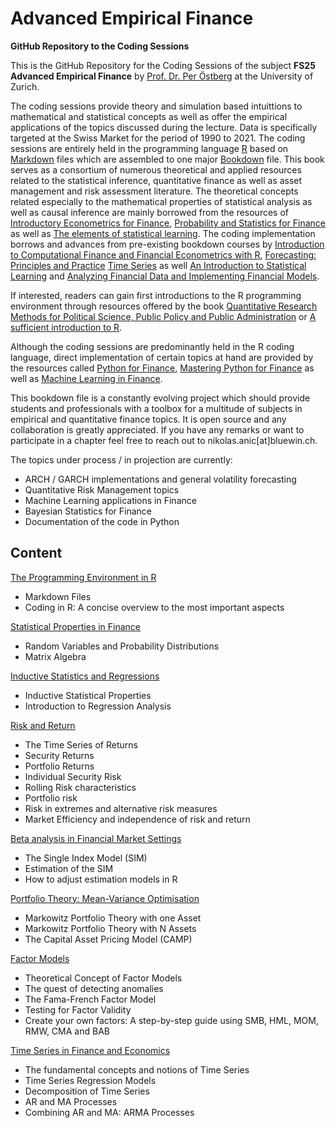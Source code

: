 # Advanced Empirical Finance 

**GitHub Repository to the Coding Sessions**

This is the GitHub Repository for the Coding Sessions of the subject **FS25 Advanced Empirical Finance** by [Prof. Dr. Per Östberg](https://www.bf.uzh.ch/de/persons/oestberg-per) at the University of Zurich. 

The coding sessions provide theory and simulation based intuittions to mathematical and statistical concepts as well as offer the empirical applications of the topics discussed during the lecture. Data is specifically targeted at the Swiss Market for the period of 1990 to 2021. The coding sessions are entirely held in the programming language [R](https://www.r-project.org/) based on [Markdown](https://rmarkdown.rstudio.com/articles_intro.html) files which are assembled to one major [Bookdown](https://bookdown.org/yihui/bookdown/configuration.html) file. This book serves as a consortium of numerous theoretical and applied resources related to the statistical inference, quantitative finance as well as asset management and risk assessment literature. The theoretical concepts related especially to the mathematical properties of statistical analysis as well as causal inference are mainly borrowed from the resources of [Introductory Econometrics for Finance](https://www.cambridge.org/core/books/introductory-econometrics-for-finance/75E9C608EA95A3AD87FB3BC683B9EBBF), [Probability and Statistics for Finance](https://www.wiley.com/en-us/Probability+and+Statistics+for+Finance-p-9780470400937) as well as [The elements of statistical learning](https://hastie.su.domains/Papers/ESLII.pdf). The coding implementation borrows and advances from pre-existing bookdown courses by [Introduction to Computational Finance and Financial Econometrics with R](https://bookdown.org/compfinezbook/introcompfinr/Time-Series-Models.html), [Forecasting: Principles and Practice](https://otexts.com/fpp3/) [Time Series](https://bookdown.org/gary_a_napier/time_series_lecture_notes) as well [An Introduction to Statistical Learning](https://www.statlearning.com/) and [Analyzing Financial Data and Implementing Financial Models](https://www.cliffordang.com/).  

If interested, readers can gain first introductions to the R programming environment through resources offered by the book [Quantitative Research Methods for Political Science, Public Policy and Public Administration](https://bookdown.org/josiesmith/labbook/introduction-to-r-rstudio-and-r-markdown.html) or [A sufficient introduction to R](https://dereksonderegger.github.io/570L/16-rmarkdown-tricks.html). 

Although the coding sessions are predominantly held in the R coding language, direct implementation of certain topics at hand are provided by the resources called [Python for Finance](https://www.amazon.com/Python-Finance-Cookbook-libraries-financial-ebook/dp/B083KG9DC7), [Mastering Python for Finance](https://www.orellfuessli.ch/shop/home/artikeldetails/A1055069428) as well as [Machine Learning in Finance](https://link.springer.com/book/10.1007/978-3-030-41068-1). 

This bookdown file is a constantly evolving project which should provide students and professionals with a toolbox for a multitude of subjects in empirical and quantitative finance topics. It is open source and any collaboration is greatly appreciated. If you have any remarks or want to participate in a chapter feel free to reach out to nikolas.anic[at]bluewin.ch. 

The topics under process / in projection are currently: 

- ARCH / GARCH implementations and general volatility forecasting
- Quantitative Risk Management topics 
- Machine Learning applications in Finance 
- Bayesian Statistics for Finance 
- Documentation of the code in Python 

## Content

[The Programming Environment in R](https://nikolasanic.github.io/Empirical_Finance_R_Lab/the-programming-environment.html)

- Markdown Files 
- Coding in R: A concise overview to the most important aspects

[Statistical Properties in Finance](https://nikolasanic.github.io/Empirical_Finance_R_Lab/statistical-properties.html)

- Random Variables and Probability Distributions
- Matrix Algebra

[Inductive Statistics and Regressions ](https://nikolasanic.github.io/Empirical_Finance_R_Lab/inductive-statistics-and-regression-analysis-fundamentals.html)

- Inductive Statistical Properties
- Introduction to Regression Analysis

[Risk and Return](https://nikolasanic.github.io/Empirical_Finance_R_Lab/risk-and-return.html)

- The Time Series of Returns
- Security Returns
- Portfolio Returns
- Individual Security Risk
- Rolling Risk characteristics
- Portfolio risk
- Risk in extremes and alternative risk measures
- Market Efficiency and independence of risk and return

[Beta analysis in Financial Market Settings](https://nikolasanic.github.io/Empirical_Finance_R_Lab/beta.html)

- The Single Index Model (SIM)
- Estimation of the SIM
- How to adjust estimation models in R 

[Portfolio Theory: Mean-Variance Optimisation](https://nikolasanic.github.io/Empirical_Finance_R_Lab/portfolio-theory-mean-variance-optimisation-and-the-capm.html)

- Markowitz Portfolio Theory with one Asset
- Markowitz Portfolio Theory with N Assets
- The Capital Asset Pricing Model (CAMP)

[Factor Models](https://nikolasanic.github.io/Empirical_Finance_R_Lab/factor-models.html)

- Theoretical Concept of Factor Models
- The quest of detecting anomalies
- The Fama-French Factor Model
- Testing for Factor Validity
- Create your own factors: A step-by-step guide using SMB, HML, MOM, RMW, CMA and BAB 

[Time Series in Finance and Economics](https://nikolasanic.github.io/Empirical_Finance_R_Lab/time-series-in-finance-and-economics.html)

- The fundamental concepts and notions of Time Series
- Time Series Regression Models
- Decomposition of Time Series
- AR and MA Processes
- Combining AR and MA: ARMA Processes



